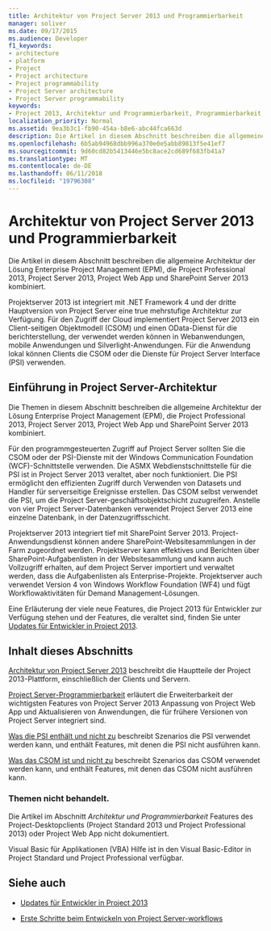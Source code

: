 ```yaml
---
title: Architektur von Project Server 2013 und Programmierbarkeit
manager: soliver
ms.date: 09/17/2015
ms.audience: Developer
f1_keywords:
- architecture
- platform
- Project
- Project architecture
- Project programmability
- Project Server architecture
- Project Server programmability
keywords:
- Project 2013, Architektur und Programmierbarkeit, Programmierbarkeit, Project Server, Project 2013, Vorteile für EPM-Architektur und Project Server
localization_priority: Normal
ms.assetid: 9ea3b3c1-fb90-454a-b8e6-abc44fca663d
description: Die Artikel in diesem Abschnitt beschreiben die allgemeine Architektur der Lösung Enterprise Project Management (EPM), die Project Professional 2013, Project Server 2013, Project Web App und SharePoint Server 2013 kombiniert.
ms.openlocfilehash: 6b5ab94968dbb996a370e0e5abb89813f5e41ef7
ms.sourcegitcommit: 9d60cd82b5413446e5bc8ace2cd689f683fb41a7
ms.translationtype: MT
ms.contentlocale: de-DE
ms.lasthandoff: 06/11/2018
ms.locfileid: "19796308"
---
```

# <a name="project-server-2013-architecture-and-programmability"></a>Architektur von Project Server 2013 und Programmierbarkeit

Die Artikel in diesem Abschnitt beschreiben die allgemeine Architektur der Lösung Enterprise Project Management (EPM), die Project Professional 2013, Project Server 2013, Project Web App und SharePoint Server 2013 kombiniert.
  
Projektserver 2013 ist integriert mit .NET Framework 4 und der dritte Hauptversion von Project Server eine true mehrstufige Architektur zur Verfügung. Für den Zugriff der Cloud implementiert Project Server 2013 ein Client-seitigen Objektmodell (CSOM) und einen OData-Dienst für die berichterstellung, der verwendet werden können in Webanwendungen, mobile Anwendungen und Silverlight-Anwendungen. Für die Anwendung lokal können Clients die CSOM oder die Dienste für Project Server Interface (PSI) verwenden. 
  
## <a name="introduction-to-project-server-architecture"></a>Einführung in Project Server-Architektur

Die Themen in diesem Abschnitt beschreiben die allgemeine Architektur der Lösung Enterprise Project Management (EPM), die Project Professional 2013, Project Server 2013, Project Web App und SharePoint Server 2013 kombiniert.
  
Für den programmgesteuerten Zugriff auf Project Server sollten Sie die CSOM oder der PSI-Dienste mit der Windows Communication Foundation (WCF)-Schnittstelle verwenden. Die ASMX Webdienstschnittstelle für die PSI ist in Project Server 2013 veraltet, aber noch funktioniert. Die PSI ermöglicht den effizienten Zugriff durch Verwenden von Datasets und Handler für serverseitige Ereignisse erstellen. Das CSOM selbst verwendet die PSI, um die Project Server-geschäftsobjektschicht zuzugreifen. Anstelle von vier Project Server-Datenbanken verwendet Project Server 2013 eine einzelne Datenbank, in der Datenzugriffsschicht.
  
Projektserver 2013 integriert tief mit SharePoint Server 2013. Project-Anwendungsdienst können andere SharePoint-Websitesammlungen in der Farm zugeordnet werden. Projektserver kann effektives und Berichten über SharePoint-Aufgabenlisten in der Websitesammlung und kann auch Vollzugriff erhalten, auf dem Project Server importiert und verwaltet werden, dass die Aufgabenlisten als Enterprise-Projekte. Projektserver auch verwendet Version 4 von Windows Workflow Foundation (WF4) und fügt Workflowaktivitäten für Demand Management-Lösungen.
  
Eine Erläuterung der viele neue Features, die Project 2013 für Entwickler zur Verfügung stehen und der Features, die veraltet sind, finden Sie unter [Updates für Entwickler in Project 2013](updates-for-developers-in-project-2013.md).
  
## <a name="in-this-section"></a>Inhalt dieses Abschnitts

[Architektur von Project Server 2013](project-server-2013-architecture.md) beschreibt die Hauptteile der Project 2013-Plattform, einschließlich der Clients und Servern. 
  
[Project Server-Programmierbarkeit](project-server-programmability.md) erläutert die Erweiterbarkeit der wichtigsten Features von Project Server 2013 Anpassung von Project Web App und Aktualisieren von Anwendungen, die für frühere Versionen von Project Server integriert sind. 
  
[Was die PSI enthält und nicht zu](what-the-psi-does-and-does-not-do.md) beschreibt Szenarios die PSI verwendet werden kann, und enthält Features, mit denen die PSI nicht ausführen kann. 
  
[Was das CSOM ist und nicht zu](what-the-csom-does-and-does-not-do.md) beschreibt Szenarios das CSOM verwendet werden kann, und enthält Features, mit denen das CSOM nicht ausführen kann. 
  
### <a name="topics-not-covered"></a>Themen nicht behandelt.

Die Artikel im Abschnitt *Architektur und Programmierbarkeit* Features des Project-Desktopclients (Project Standard 2013 und Project Professional 2013) oder Project Web App nicht dokumentiert. 
  
Visual Basic für Applikationen (VBA) Hilfe ist in den Visual Basic-Editor in Project Standard und Project Professional verfügbar.
  
## <a name="see-also"></a>Siehe auch
<a name="bk_addresources"> </a>

- [Updates für Entwickler in Project 2013](updates-for-developers-in-project-2013.md)
    
- [Erste Schritte beim Entwickeln von Project Server-workflows](getting-started-developing-project-server-workflows.md)
    

